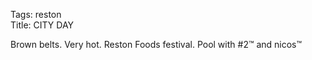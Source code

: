 Tags: reston  
Title: CITY DAY
  
Brown belts. Very hot. Reston Foods festival. Pool with #2™ and nicos™  
